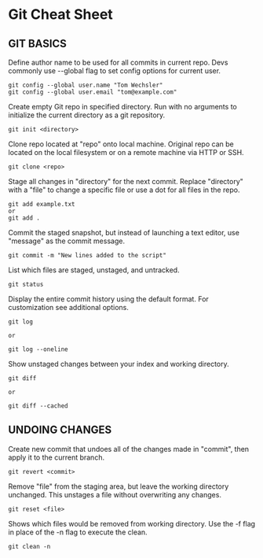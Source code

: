 # Git Cheat Sheet

## GIT BASICS
Define author name to be used for all commits in current repo. Devs commonly use --global flag to set config options for current user.  

```
git config --global user.name "Tom Wechsler"
git config --global user.email "tom@example.com"
```

Create empty Git repo in specified directory. Run with no arguments to initialize the current directory as a git repository.  

```
git init <directory>
```

Clone repo located at "repo" onto local machine. Original repo can be located on the local filesystem or on a remote machine via HTTP or SSH.  

```
git clone <repo>
```

Stage all changes in "directory" for the next commit. Replace "directory" with a "file" to change a specific file or use a dot for all files in the repo.  

```
git add example.txt
or
git add .

```

Commit the staged snapshot, but instead of launching a text editor, use "message" as the commit message.  

```
git commit -m "New lines added to the script"
```

List which files are staged, unstaged, and untracked.  

```
git status
```

Display the entire commit history using the default format. For customization see additional options.  

```
git log

or

git log --oneline
```

Show unstaged changes between your index and working directory.  

```
git diff

or

git diff --cached
```

## UNDOING CHANGES
Create new commit that undoes all of the changes made in "commit", then apply it to the current branch.  

```
git revert <commit>
```

Remove "file" from the staging area, but leave the working directory unchanged. This unstages a file without overwriting any changes.  

```
git reset <file>
```

Shows which files would be removed from working directory. Use the -f flag in place of the -n flag to execute the clean.  

```
git clean -n
```